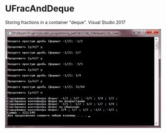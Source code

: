 # UFracAndDeque
Storing fractions in a container "deque". Visual Studio 2017

![Main](https://github.com/JuliaZhoglik/UFracAndDeque/raw/master/_images/fraction.png)
